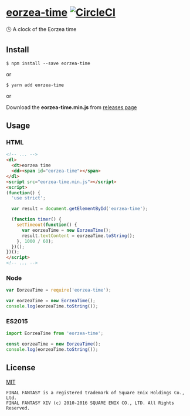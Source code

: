 # [eorzea-time](https://www.npmjs.com/package/eorzea-time) [![CircleCI](https://circleci.com/gh/flowercartelet/eorzea-weather.svg?style=shield)](https://circleci.com/gh/flowercartelet/eorzea-weather)

:clock3: A clock of the Eorzea time

## Install

```console
$ npm install --save eorzea-time
```

or

```console
$ yarn add eorzea-time
```

or

Download the **eorzea-time.min.js** from [releases page](https://github.com/flowercartelet/eorzea-time/releases)

## Usage

### HTML

```html
<!-- ... -->
<dl>
  <dt>eorzea time
  <dd><span id="eorzea-time"></span>
</dl>
<script src="eorzea-time.min.js"></script>
<script>
(function() {
  'use strict';

  var result = document.getElementById('eorzea-time');

  (function timer() {
    setTimeout(function() {
      var eorzeaTime = new EorzeaTime();
      result.textContent = eorzeaTime.toString();
    }, 1000 / 60);
  })();
})();
</script>
<!-- ... -->
```

### Node

```javascript
var EorzeaTime = require('eorzea-time');

var eorzeaTime = new EorzeaTime();
console.log(eorzeaTime.toString());
```

### ES2015

```javascript
import EorzeaTime from 'eorzea-time';

const eorzeaTime = new EorzeaTime();
console.log(eorzeaTime.toString());
```

## License

[MIT](LICENSE)

```plain
FINAL FANTASY is a registered trademark of Square Enix Holdings Co., Ltd.
FINAL FANTASY XIV (c) 2010-2016 SQUARE ENIX CO., LTD. All Rights Reserved.
```
